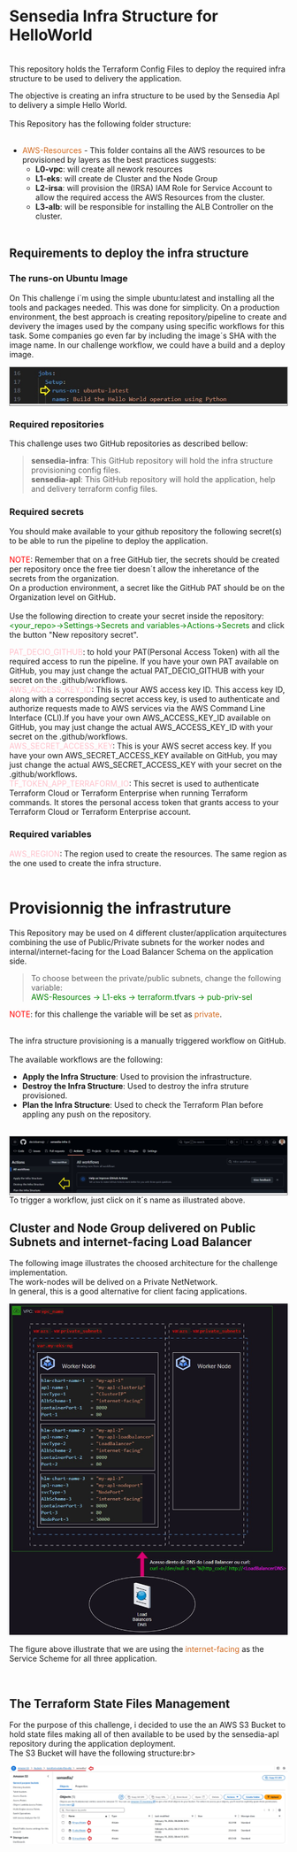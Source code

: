
# Sensedia Infra Structure for HelloWorld
<br>
This repository holds the Terraform Config Files to deploy the required infra structure to be used to delivery the application.<br>

The objective is creating an infra structure to be used by the Sensedia Apl to delivery a simple Hello World.<br>
<br>
This Repository has the following folder structure:
<br><br>


* <span style="color: Chocolate;">AWS-Resources</span> - This folder contains all the AWS resources to be provisioned by layers as the best practices suggests: <br>
	* **L0-vpc**: will create all nework resources
	* **L1-eks**: will create de Cluster and the Node Group
	* **L2-irsa**: will provision the (IRSA) IAM Role for Service Account to allow the required access the AWS Resources from the cluster.
	* **L3-alb**: will be responsible for installing the ALB Controller on the cluster.
<br><br>

## Requirements to deploy the infra structure


### The runs-on Ubuntu Image
On This challenge i´m using the simple ubuntu:latest and installing all the tools and packages needed. This was done for simplicity. On a production environment, the best approach is creating repository/pipeline to create and devivery the images used by the company using specific workflows for this task. Some companies go even far by including the image´s SHA with the image name. In our challenge workflow, we could have a build and a deploy image. 

<div style="border: 1px solid gray; display: inline-block; margin-left: 0px;">
    <img src="./images/build-image.jpg" alt="Base image used">
</div>

### Required repositories
This challenge uses two GitHub repositories as described bellow:<br>

> **sensedia-infra**: This GitHub repository will hold the infra structure provisioning config files.<br>
> **sensedia-apl**: This GitHub repository will hold the application, help and delivery terraform config files. 
 

### Required secrets

You should make available to your github repository the following secret(s) to be able to run the pipeline to deploy the application.<br><br>
<span style="color: red;">NOTE</span>: Remember that on a free GitHub tier, the secrets should be created per repository once the free tier doesn´t allow the inheretance of the secrets from the organization.<br>
On a production environment, a secret like the GitHub PAT should be on the Organization level on GitHub.<br>
<br>
Use the following direction to create your secret inside the repository: <span style="color: green;"> <your_repo>->Settings->Secrets and variables->Actions->Secrets</span> and click the button "New repository secret".

<span style="color: pink;">PAT_DECIO_GITHUB</span>: to hold your PAT(Personal Access Token) with all the required access to run the pipeline. If you have your own PAT available on GitHub, you may just change the actual PAT_DECIO_GITHUB with your secret on the .github/workflows.<br>
<span style="color: pink;">AWS_ACCESS_KEY_ID</span>: This is your AWS access key ID. This access key ID, along with a corresponding secret access key, is used to authenticate and authorize requests made to AWS services via the AWS Command Line Interface (CLI).If you have your own AWS_ACCESS_KEY_ID available on GitHub, you may just change the actual AWS_ACCESS_KEY_ID with your secret on the .github/workflows.<br>
<span style="color: pink;">AWS_SECRET_ACCESS_KEY</span>: This is your AWS secret access key. If you have your own AWS_SECRET_ACCESS_KEY available on GitHub, you may just change the actual AWS_SECRET_ACCESS_KEY with your secret on the .github/workflows.<br>
<span style="color: pink;">TF_TOKEN_APP_TERRAFORM_IO</span>: This secret is used to authenticate Terraform Cloud or Terraform Enterprise when running Terraform commands. It stores the personal access token that grants access to your Terraform Cloud or Terraform Enterprise account.

### Required variables

<span style="color: pink;">AWS_REGION</span>: The region used to create the resources. The same region as the one used to create the infra structure.<br>
<br>

# Provisionnig the infrastruture

This Repository may be used on 4 different cluster/application arquitectures combining the use of Public/Private subnets for the worker nodes and internal/internet-facing for the Load Balancer Schema on the application side.<br>

> To choose between the private/public subnets, change the following variable:<br>
 <span style="color: green;">AWS-Resources -> L1-eks -> terraform.tfvars -> pub-priv-sel</span><br>

<span style="color: red;">NOTE</span>: for this challenge the variable will be set as <span style="color: chocolate;">private</span>.<br>

<br>
The infra structure provisioning is a manually triggered workflow on GitHub.<br><br>
The available workflows are the following:<br>

* **Apply the Infra Structure**: Used to provision the infrastructure.<br>
* **Destroy the Infra Structure**: Used to destroy the infra struture provisioned.<br>
* **Plan the Infra Structure**: Used to check the Terraform Plan before appling any push on the repository.<br><br>

<div style="border: 1px solid gray; display: inline-block; margin-left: 0px;">
    <img src="./images/workflows-infra.jpg" alt="Base image used">
</div>

<br>
To trigger a workflow, just click on it´s name as illustrated above.<br>

## Cluster and Node Group delivered on Public Subnets and internet-facing Load Balancer
The following image illustrates the choosed architecture for the challenge implementation.<br>
The work-nodes will be delived on a Private NetNetwork.<br>
In general, this is a good alternative for client facing applications.<br>

![image](/images/private-subnets-internet-facing-lb.jpg)

The figure above illustrate that we are using the <span style="color: chocolate;">internet-facing</span> as the Service Scheme for all three application.

<br>

## The Terraform State Files Management
For the purpose of this challenge, i decided to use the an AWS S3 Bucket to hold state files making all of then available to be used by the sensedia-apl repository during the application deployment.<br>
The S3 Bucket will have the following structure:br>

![image](/images/s3-tfstate.jpg)